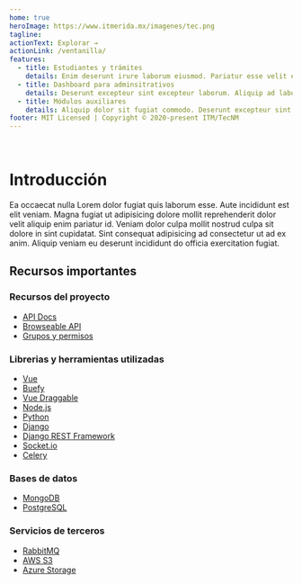 ```yaml
---
home: true
heroImage: https://www.itmerida.mx/imagenes/tec.png
tagline:
actionText: Explorar →
actionLink: /ventanilla/
features:
  - title: Estudiantes y trámites
    details: Enim deserunt irure laborum eiusmod. Pariatur esse velit exercitation laborum exercitation Lorem excepteur nisi cupidatat eiusmod ullamco pariatur sint Lorem.
  - title: Dashboard para adminsitrativos
    details: Deserunt excepteur sint excepteur laborum. Aliquip ad laborum eiusmod sunt amet incididunt aute ullamco est excepteur cupidatat. Mollit magna sunt elit incididunt.
  - title: Módulos auxiliares
    details: Aliquip dolor sit fugiat commodo. Deserunt excepteur sint excepteur laborum.
footer: MIT Licensed | Copyright © 2020-present ITM/TecNM
---
```


<br>

# Introducción

Ea occaecat nulla Lorem dolor fugiat quis laborum esse. Aute incididunt est elit veniam. Magna fugiat ut adipisicing dolore mollit reprehenderit dolor velit aliquip enim pariatur id. Veniam dolor culpa mollit nostrud culpa sit dolore in sint cupidatat. Sint consequat adipisicing ad consectetur ut ad ex anim. Aliquip veniam eu deserunt incididunt do officia exercitation fugiat.
<br>

## Recursos importantes

### Recursos del proyecto

- [API Docs](https://digital-window-dev.herokuapp.com/api/v1/docs/)
- [Browseable API](https://digital-window-dev.herokuapp.com/api/v1/)
- [Grupos y permisos](https://digital-window-dev.herokuapp.com/api/v1/groups)

### Librerias y herramientas utilizadas

- [Vue](https://vuejs.org/)
- [Buefy](https://buefy.org/)
- [Vue Draggable](https://sortablejs.github.io/Vue.Draggable/#/)
- [Node.js](https://nodejs.org/es/)
- [Python](https://www.python.org/)
- [Django](https://www.djangoproject.com/)
- [Django REST Framework](https://www.django-rest-framework.org/)
- [Socket.io](https://socket.io/)
- [Celery](https://docs.celeryproject.org/en/stable/getting-started/introduction.html)

### Bases de datos

- [MongoDB](https://www.mongodb.com/es)
- [PostgreSQL](https://www.postgresql.org/)

### Servicios de terceros

- [RabbitMQ](https://www.rabbitmq.com/)
- [AWS S3](https://aws.amazon.com/es/s3/)
- [Azure Storage](https://azure.microsoft.com/es-mx/services/storage/)
